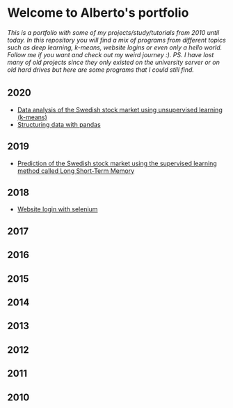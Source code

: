 # Welcome to Alberto's portfolio

###### This is a portfolio with some of my projects/study/tutorials from 2010 until today. In this repository you will find a mix of programs from different topics such as deep learning, k-means, website logins or even only a hello world. Follow me if you want and check out my weird journey :). PS. I have lost many of old projects since they only existed on the university server or on old hard drives but here are some programs that I could still find.  

## 2020
- [Data analysis of the Swedish stock market using unsupervised learning (k-means)](https://github.com/albertoferreirademelo/20-K-Means-Clustering)
- [Structuring data with pandas](https://github.com/albertoferreirademelo/20-Structuring-data-with-pandas)
## 2019
- [Prediction of the Swedish stock market using the supervised learning method called Long Short-Term Memory](https://github.com/albertoferreirademelo/19-DNN-LSTM-SwedishStockMarket)
## 2018
- [Website login with selenium](https://github.com/albertoferreirademelo/18-Website-Login)
## 2017
## 2016
## 2015
## 2014
## 2013
## 2012
## 2011
## 2010
